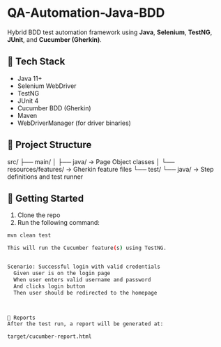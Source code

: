 # QA-Automation-Java-BDD

Hybrid BDD test automation framework using **Java**, **Selenium**, **TestNG**, **JUnit**, and **Cucumber (Gherkin)**.

## 🔧 Tech Stack

- Java 11+
- Selenium WebDriver
- TestNG
- JUnit 4
- Cucumber BDD (Gherkin)
- Maven
- WebDriverManager (for driver binaries)

## 📁 Project Structure



src/
├── main/
│ ├── java/ → Page Object classes
│ └── resources/features/ → Gherkin feature files
└── test/
└── java/ → Step definitions and test runner




## 🚀 Getting Started

1. Clone the repo  
2. Run the following command:

```bash
mvn clean test

This will run the Cucumber feature(s) using TestNG.


Scenario: Successful login with valid credentials
  Given user is on the login page
  When user enters valid username and password
  And clicks login button
  Then user should be redirected to the homepage



📄 Reports
After the test run, a report will be generated at:

target/cucumber-report.html
